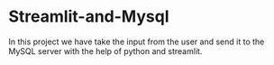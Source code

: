 # Streamlit-and-Mysql

 In this project we have take the input from the user and send it to the MySQL server with the help of python and streamlit.
